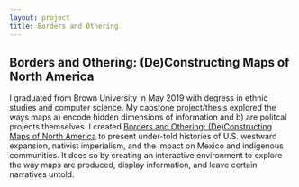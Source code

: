 ```yaml
---
layout: project
title: Borders and Othering
---
```


## Borders and Othering: (De)Constructing Maps of North America

I graduated from Brown University in May 2019 with degress in ethnic studies and computer science. My capstone project/thesis explored the ways maps a) encode hidden dimensions of information and b) are politcal projects themselves. I created [Borders and Othering: (De)Constructing Maps of North America](https://www.bordersandothering.org/) to present under-told histories of U.S. westward expansion, nativist imperialism, and the impact on Mexico and indigenous communities. It does so by creating an interactive environment to explore the way maps are produced, display information, and leave certain narratives untold.